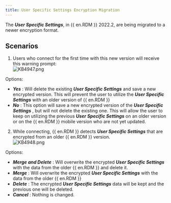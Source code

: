 ```yaml
---
title: User Specific Settings Encryption Migration
---
```

The ***User Specific Settings***, in {{ en.RDM }} 2022.2, are being migrated to a newer encryption format.

## Scenarios

1. Users who connect for the first time with this new version will receive this warning prompt:  
![KB4947.png](/img/en/kb/KB4947.png)  

Options:

* ***Yes*** : Will delete the existing ***User Specific Settings*** and save a new encrypted version. This will prevent the user to utilize the ***User Specific Settings*** with an older version of {{ en.RDM }}  
* ***No*** : This option will save a new encrypted version of the ***User Specific Settings*** , but will not delete the existing one. This will allow the user to keep on utilizing the previous ***User Specific Settings*** on an older version or on the {{ en.RDM }} mobile version who are not yet updated.  

2. While connecting, {{ en.RDM }} detects ***User Specific Settings*** that are encrypted from an older {{ en.RDM }} version.  
![KB4948.png](/img/en/kb/KB4948.png)  

Options:  

* ***Merge and Delete*** : Will overwrite the encrypted ***User Specific Settings*** with the data from the older {{ en.RDM }} and delete it.
* ***Merge*** : Will overwrite the encrypted ***User Specific Settings*** with the data from the older {{ en.RDM }}
* ***Delete*** : The encrypted ***User Specific Settings*** data will be kept and the previous one will be deleted.
* ***Cancel*** : Nothing is changed.
